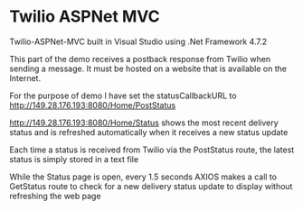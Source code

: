 # Twilio ASPNet MVC

Twilio-ASPNet-MVC built in Visual Studio using .Net Framework 4.7.2

This part of the demo receives a postback response from Twilio when sending a message. It must be hosted on a website that is available on the Internet.

For the purpose of demo I have set the statusCallbackURL to http://149.28.176.193:8080/Home/PostStatus

http://149.28.176.193:8080/Home/Status shows the most recent delivery status and is refreshed automatically when it receives a new status update

Each time a status is received from Twilio via the PostStatus route, the latest status is simply stored in a text file

While the Status page is open, every 1.5 seconds AXIOS makes a call to GetStatus route to check for a new delivery status update to display without refreshing the web page
